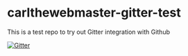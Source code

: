 # carlthewebmaster-gitter-test

This is a test repo to try out Gitter integration with Github



[![Gitter](https://badges.gitter.im/carlthewebmaster-gitter-test/community.svg)](https://gitter.im/carlthewebmaster-gitter-test/community?utm_source=badge&utm_medium=badge&utm_campaign=pr-badge)
